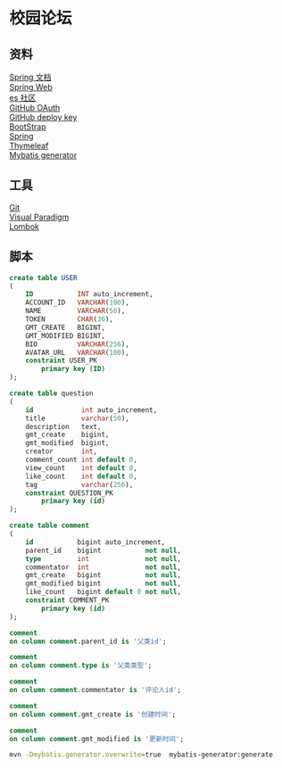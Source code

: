 # 校园论坛

## 资料

[Spring 文档](https://spring.io/guides)  
[Spring Web](https://spring.io/guides/gs/serving-web-content/)  
[es 社区](https://elasticsearch.cn/explore)  
[GitHub OAuth](https://docs.github.com/en/developers/apps/creating-an-oauth-app)  
[GitHub deploy key](https://developer.github.com/v3/guides/managing-deploy-keys/#deploy-keys)  
[BootStrap](https://v3.bootcss.com/getting-started/)  
[Spring](https://docs.spring.io/spring-boot/docs/2.0.0.RC1/reference/htmlsingle/#boot-features-embedded-database-support)  
[Thymeleaf](https://www.thymeleaf.org/doc/tutorials/3.0/usingthymeleaf.html)  
[Mybatis generator](https://mybatis.org/generator/running/runningWithMaven.html)

## 工具

[Git](https://git-scm.com/download)  
[Visual Paradigm](https://www.visual-paradigm.com)  
[Lombok](https://www.projectlombok.org)

## 脚本

```sql
create table USER
(
    ID           INT auto_increment,
    ACCOUNT_ID   VARCHAR(100),
    NAME         VARCHAR(50),
    TOKEN        CHAR(36),
    GMT_CREATE   BIGINT,
    GMT_MODIFIED BIGINT,
    BIO          VARCHAR(256),
    AVATAR_URL   VARCHAR(100),
    constraint USER_PK
        primary key (ID)
);
```

```sql
create table question
(
    id            int auto_increment,
    title         varchar(50),
    description   text,
    gmt_create    bigint,
    gmt_modified  bigint,
    creator       int,
    comment_count int default 0,
    view_count    int default 0,
    like_count    int default 0,
    tag           varchar(256),
    constraint QUESTION_PK
        primary key (id)
);
```

```sql
create table comment
(
    id           bigint auto_increment,
    parent_id    bigint           not null,
    type         int              not null,
    commentator  int              not null,
    gmt_create   bigint           not null,
    gmt_modified bigint           not null,
    like_count   bigint default 0 not null,
    constraint COMMENT_PK
        primary key (id)
);

comment
on column comment.parent_id is '父类id';

comment
on column comment.type is '父类类型';

comment
on column comment.commentator is '评论人id';

comment
on column comment.gmt_create is '创建时间';

comment
on column comment.gmt_modified is '更新时间';


```

```bash
mvn -Dmybatis.generator.overwrite=true  mybatis-generator:generate
```
